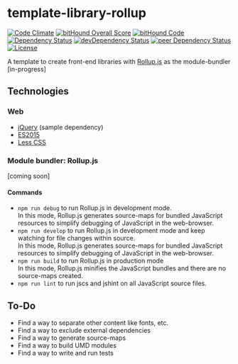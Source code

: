 # template-library-rollup

[![Code Climate](https://codeclimate.com/github/myTerminal/template-library-rollup.png)](https://codeclimate.com/github/myTerminal/template-library-rollup)
[![bitHound Overall Score](https://www.bithound.io/github/myTerminal/template-library-rollup/badges/score.svg)](https://www.bithound.io/github/myTerminal/template-library-rollup)
[![bitHound Code](https://www.bithound.io/github/myTerminal/template-library-rollup/badges/code.svg)](https://www.bithound.io/github/myTerminal/template-library-rollup)  
[![Dependency Status](https://david-dm.org/myTerminal/template-library-rollup.svg)](https://david-dm.org/myTerminal/template-library-rollup)
[![devDependency Status](https://david-dm.org/myTerminal/template-library-rollup/dev-status.svg)](https://david-dm.org/myTerminal/template-library-rollup#info=devDependencies)
[![peer Dependency Status](https://david-dm.org/myTerminal/template-library-rollup/peer-status.svg)](https://david-dm.org/myTerminal/template-library-rollup#info=peerDependencies)  
[![License](https://img.shields.io/badge/LICENSE-GPL%20v3.0-blue.svg)](https://www.gnu.org/licenses/gpl.html)

A template to create front-end libraries with [Rollup.js](https://rollupjs.org) as the module-bundler [in-progress]

## Technologies

### Web

 - [jQuery](https://jquery.com/) (sample dependency)
 - [ES2015](http://es6-features.org/)
 - [Less CSS](http://lesscss.org/)

### Module bundler: Rollup.js

[coming soon]

#### Commands

 - `npm run debug` to run Rollup.js in development mode.  
In this mode, Rollup.js generates source-maps for bundled JavaScript resources to simplify debugging of JavaScript in the web-browser.
 - `npm run develop` to run Rollup.js in development mode and keep watching for file changes within source.  
In this mode, Rollup.js generates source-maps for bundled JavaScript resources to simplify debugging of JavaScript in the web-browser.
 - `npm run build` to run Rollup.js in production mode  
In this mode, Rollup.js minifies the JavaScript bundles and there are no source-maps created.
 - `npm run lint` to run jscs and jshint on all JavaScript source files.

## To-Do

 - Find a way to separate other content like fonts, etc.
 - Find a way to exclude external dependencies
 - Find a way to generate source-maps
 - Find a way to build UMD modules
 - Find a way to write and run tests
